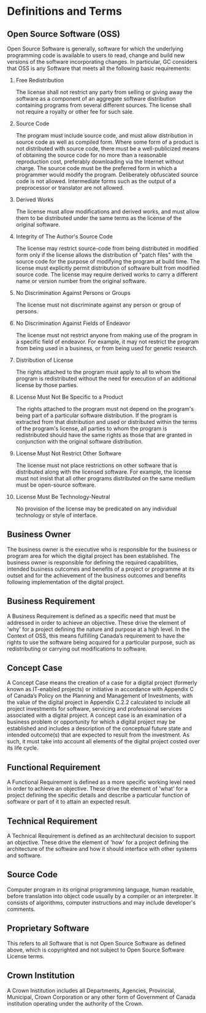 # Definitions and Terms

## Open Source Software (OSS)

Open Source Software is generally, software for which the underlying programming code is available to users to read, change and build new versions of the software incorporating changes. In particular, GC considers that OSS is any Software that meets all the following basic requirements:

1. Free Redistribution

    The license shall not restrict any party from selling or giving away the software as a component of an aggregate software distribution containing programs from several different sources. The license shall not require a royalty or other fee for such sale.

2. Source Code

    The program must include source code, and must allow distribution in source code as well as compiled form. Where some form of a product is not distributed with source code, there must be a well-publicized means of obtaining the source code for no more than a reasonable reproduction cost, preferably downloading via the Internet without charge. The source code must be the preferred form in which a programmer would modify the program. Deliberately obfuscated source code is not allowed. Intermediate forms such as the output of a preprocessor or translator are not allowed.

3. Derived Works

    The license must allow modifications and derived works, and must allow them to be distributed under the same terms as the license of the original software.

4. Integrity of The Author's Source Code

    The license may restrict source-code from being distributed in modified form only if the license allows the distribution of "patch files" with the source code for the purpose of modifying the program at build time. The license must explicitly permit distribution of software built from modified source code. The license may require derived works to carry a different name or version number from the original software.

5. No Discrimination Against Persons or Groups

    The license must not discriminate against any person or group of persons.

6. No Discrimination Against Fields of Endeavor

    The license must not restrict anyone from making use of the program in a specific field of endeavor. For example, it may not restrict the program from being used in a business, or from being used for genetic research.

7. Distribution of License

    The rights attached to the program must apply to all to whom the program is redistributed without the need for execution of an additional license by those parties.

8. License Must Not Be Specific to a Product

    The rights attached to the program must not depend on the program's being part of a particular software distribution. If the program is extracted from that distribution and used or distributed within the terms of the program's license, all parties to whom the program is redistributed should have the same rights as those that are granted in conjunction with the original software distribution.

9. License Must Not Restrict Other Software

    The license must not place restrictions on other software that is distributed along with the licensed software. For example, the license must not insist that all other programs distributed on the same medium must be open-source software.

10. License Must Be Technology-Neutral

    No provision of the license may be predicated on any individual technology or style of interface.

## Business Owner

The business owner is the executive who is responsible for the business or program area for which the digital project has been established. The business owner is responsible for defining the required capabilities, intended business outcomes and benefits of a project or programme at its outset and for the achievement of the business outcomes and benefits following implementation of the digital project.

## Business Requirement

A Business Requirement is defined as a specific need that must be addressed in order to achieve an objective. These drive the element of 'why' for a project defining the nature and purpose at a high level. In the Context of OSS, this means fulfilling Canada’s requirement to have the rights to use the software being acquired for a particular purpose, such as redistributing or carrying out modifications to software.

## Concept Case

A Concept Case means the creation of a case for a digital project (formerly known as IT-enabled projects) or initiative in accordance with Appendix C of Canada’s Policy on the Planning and Management of Investments, with the value of the digital project in Appendix C.2.2 calculated to include all project investments for software, servicing and professional services associated with a digital project.  A concept case is an examination of a business problem or opportunity for which a digital project may be established and includes a description of the conceptual future state and intended outcome(s) that are expected to result from the investment.  As such, it must take into account all elements of the digital project costed over its life cycle.

## Functional Requirement

A Functional Requirement is defined as a more specific working level need in order to achieve an objective. These drive the element of 'what' for a project defining the specific details and describe a particular function of software or part of it to attain an expected result.

## Technical Requirement

A Technical Requirement is defined as an architectural decision to support an objective. These drive the element of 'how' for a project defining the architecture of the software and how it should interface with other systems and software.

## Source Code

Computer program in its original programming language, human readable, before translation into object code usually by a compiler or an interpreter. It consists of algorithms, computer instructions and may include developer's comments.

## Proprietary Software

This refers to all Software that is not Open Source Software as defined above, which is copyrighted and not subject to Open Source Software License terms.

## Crown Institution

A Crown Institution includes all Departments, Agencies, Provincial, Municipal, Crown Corporation or any other form of Government of Canada institution operating under the authority of the Crown.
